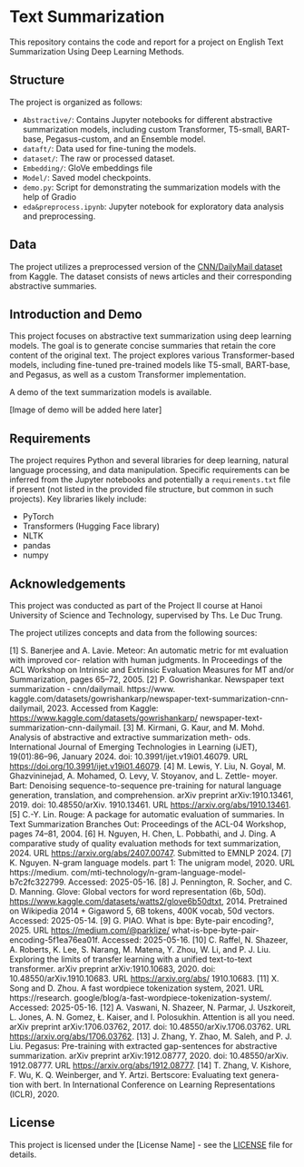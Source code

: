 # Text Summarization

This repository contains the code and report for a project on English Text Summarization Using Deep Learning Methods.

## Structure

The project is organized as follows:

- `Abstractive/`: Contains Jupyter notebooks for different abstractive summarization models, including custom Transformer, T5-small, BART-base, Pegasus-custom, and an Ensemble model.
- `dataft/`: Data used for fine-tuning the models.
- `dataset/`: The raw or processed dataset.
- `Embedding/`: GloVe embeddings file
- `Model/`: Saved model checkpoints.
- `demo.py`: Script for demonstrating the summarization models with the help of Gradio
- `eda&preprocess.ipynb`: Jupyter notebook for exploratory data analysis and preprocessing.

## Data

The project utilizes a preprocessed version of the [CNN/DailyMail dataset](https://www.kaggle.com/datasets/gowrishankarp/newspaper-text-summarization-cnn-dailymail) from Kaggle. The dataset consists of news articles and their corresponding abstractive summaries.

## Introduction and Demo

This project focuses on abstractive text summarization using deep learning models. The goal is to generate concise summaries that retain the core content of the original text. The project explores various Transformer-based models, including fine-tuned pre-trained models like T5-small, BART-base, and Pegasus, as well as a custom Transformer implementation.

A demo of the text summarization models is available.

[Image of demo will be added here later]

## Requirements

The project requires Python and several libraries for deep learning, natural language processing, and data manipulation. Specific requirements can be inferred from the Jupyter notebooks and potentially a `requirements.txt` file if present (not listed in the provided file structure, but common in such projects). Key libraries likely include:

- PyTorch 
- Transformers (Hugging Face library)
- NLTK
- pandas
- numpy

## Acknowledgements

This project was conducted as part of the Project II course at Hanoi University of Science and Technology, supervised by Ths. Le Duc Trung.

The project utilizes concepts and data from the following sources:

[1] S. Banerjee and A. Lavie. Meteor: An automatic metric for mt evaluation with improved cor-
relation with human judgments. In Proceedings of the ACL Workshop on Intrinsic and Extrinsic
Evaluation Measures for MT and/or Summarization, pages 65–72, 2005.
[2] P. Gowrishankar. Newspaper text summarization - cnn/dailymail. https://www.
kaggle.com/datasets/gowrishankarp/newspaper-text-summarization-cnn-dailymail,
2023. Accessed from Kaggle: https://www.kaggle.com/datasets/gowrishankarp/
newspaper-text-summarization-cnn-dailymail.
[3] M. Kirmani, G. Kaur, and M. Mohd. Analysis of abstractive and extractive summarization meth-
ods. International Journal of Emerging Technologies in Learning (iJET), 19(01):86–96, January
2024. doi: 10.3991/ijet.v19i01.46079. URL https://doi.org/10.3991/ijet.v19i01.46079.
[4] M. Lewis, Y. Liu, N. Goyal, M. Ghazvininejad, A. Mohamed, O. Levy, V. Stoyanov, and L. Zettle-
moyer. Bart: Denoising sequence-to-sequence pre-training for natural language generation,
translation, and comprehension. arXiv preprint arXiv:1910.13461, 2019. doi: 10.48550/arXiv.
1910.13461. URL https://arxiv.org/abs/1910.13461.
[5] C.-Y. Lin. Rouge: A package for automatic evaluation of summaries. In Text Summarization
Branches Out: Proceedings of the ACL-04 Workshop, pages 74–81, 2004.
[6] H. Nguyen, H. Chen, L. Pobbathi, and J. Ding. A comparative study of quality evaluation
methods for text summarization, 2024. URL https://arxiv.org/abs/2407.00747. Submitted
to EMNLP 2024.
[7] K. Nguyen. N-gram language models. part 1: The unigram model, 2020. URL https://medium.
com/mti-technology/n-gram-language-model-b7c2fc322799. Accessed: 2025-05-16.
[8] J. Pennington, R. Socher, and C. D. Manning. Glove: Global vectors for word representation
(6b, 50d). https://www.kaggle.com/datasets/watts2/glove6b50dtxt, 2014. Pretrained on
Wikipedia 2014 + Gigaword 5, 6B tokens, 400K vocab, 50d vectors. Accessed: 2025-05-14.
[9] G. PIAO. What is bpe: Byte-pair encoding?, 2025. URL https://medium.com/@parklize/
what-is-bpe-byte-pair-encoding-5f1ea76ea01f. Accessed: 2025-05-16.
[10] C. Raffel, N. Shazeer, A. Roberts, K. Lee, S. Narang, M. Matena, Y. Zhou, W. Li, and P. J. Liu.
Exploring the limits of transfer learning with a unified text-to-text transformer. arXiv preprint
arXiv:1910.10683, 2020. doi: 10.48550/arXiv.1910.10683. URL https://arxiv.org/abs/
1910.10683.
[11] X. Song and D. Zhou. A fast wordpiece tokenization system, 2021. URL https://research.
google/blog/a-fast-wordpiece-tokenization-system/. Accessed: 2025-05-16.
[12] A. Vaswani, N. Shazeer, N. Parmar, J. Uszkoreit, L. Jones, A. N. Gomez, Ł. Kaiser, and
I. Polosukhin. Attention is all you need. arXiv preprint arXiv:1706.03762, 2017. doi:
10.48550/arXiv.1706.03762. URL https://arxiv.org/abs/1706.03762.
[13] J. Zhang, Y. Zhao, M. Saleh, and P. J. Liu. Pegasus: Pre-training with extracted gap-sentences
for abstractive summarization. arXiv preprint arXiv:1912.08777, 2020. doi: 10.48550/arXiv.
1912.08777. URL https://arxiv.org/abs/1912.08777.
[14] T. Zhang, V. Kishore, F. Wu, K. Q. Weinberger, and Y. Artzi. Bertscore: Evaluating text genera-
tion with bert. In International Conference on Learning Representations (ICLR), 2020.

## License

This project is licensed under the [License Name] - see the [LICENSE](LICENSE) file for details.
